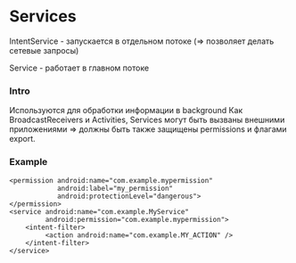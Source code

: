 # Services

IntentService - запускается в отдельном потоке \(=&gt; позволяет делать сетевые запросы\)

Service - работает в главном потоке

### Intro

Используются для обработки информации в background Как BroadcastReceivers и Activities, Services могут быть вызваны внешними приложениями =&gt; должны быть также защищены permissions и флагами export.

### Example

```markup
<permission android:name="com.example.mypermission" 
            android:label="my_permission" 
            android:protectionLevel="dangerous">
</permission>
<service android:name="com.example.MyService" 
         android:permission="com.example.mypermission">
    <intent-filter>
         <action android:name="com.example.MY_ACTION" />
    </intent-filter>
</service>
```

